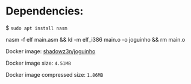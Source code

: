 # Dependencies:

$ `sudo apt install nasm`

nasm -f elf main.asm && ld -m elf_i386 main.o -o joguinho && rm main.o

Docker image: [shadowz3n/joguinho](https://hub.docker.com/r/shadowz3n/joguinho/tags)

Docker image size: `4.51MB`

Docker image compressed size: `1.86MB`

